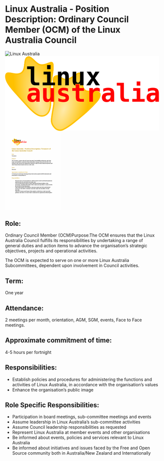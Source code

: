 # Linux Australia - Position Description: Ordinary Council Member (OCM) of the Linux Australia Council

![Linux Australia](https://raw.githubusercontent.com/linuxaustralia/brand-guidelines/master/logo/Options/PNG/Linux-Logo-primary.png)
![Linux Australia](Pictures/10000201000003BC000001CEEA5FFC6CEC27A34D.png)
![Linux Australia thumb](Thumbnails/thumbnail.png)

## Role:
Ordinary Council Member (OCM)Purpose:The OCM ensures that the Linux Australia Council fulfills its
responsibilities by undertaking a range of general duties and action items to advance the
organisation’s strategic objectives, projects and operational activities.

The OCM is expected to serve on one or more Linux Australia Subcommittees, dependent upon involvement
in Council activities.

## Term:
One year

## Attendance:
2 meetings per month, orientation, AGM, SGM, events, Face to Face meetings.

## Approximate commitment of time:
4-5 hours per fortnight

## Responsibilities:
* Establish policies and procedures for administering the functions and activities of Linux Australia,
in accordance with the organisation’s values
* Enhance the organisation’s public image

## Role Specific Responsibilities:
* Participation in board meetings, sub-committee meetings and events
* Assume leadership in Linux Australia’s sub-committee activities
* Assume Council leadership responsibilities as requested
* Represent Linux Australia at member events and other organisations
* Be informed about events, policies and services relevant to Linux Australia
* Be informed about initiatives and issues faced by the Free and Open Source community both in
Australia/New Zealand and Internationally
